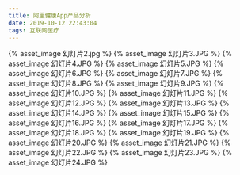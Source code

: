 ```yaml
---
title: 阿里健康App产品分析
date: 2019-10-12 22:43:04
tags: 互联网医疗
---
```

{% asset_image 幻灯片2.jpg %}
{% asset_image 幻灯片3.JPG %}
{% asset_image 幻灯片4.JPG %}
{% asset_image 幻灯片5.JPG %}
{% asset_image 幻灯片6.JPG %}
{% asset_image 幻灯片7.JPG %}
{% asset_image 幻灯片8.JPG %}
{% asset_image 幻灯片9.JPG %}
{% asset_image 幻灯片10.JPG %}
{% asset_image 幻灯片11.JPG %}
{% asset_image 幻灯片12.JPG %}
{% asset_image 幻灯片13.JPG %}
{% asset_image 幻灯片14.JPG %}
{% asset_image 幻灯片15.JPG %}
{% asset_image 幻灯片16.JPG %}
{% asset_image 幻灯片17.JPG %}
{% asset_image 幻灯片18.JPG %}
{% asset_image 幻灯片19.JPG %}
{% asset_image 幻灯片20.JPG %}
{% asset_image 幻灯片21.JPG %}
{% asset_image 幻灯片22.JPG %}
{% asset_image 幻灯片23.JPG %}
{% asset_image 幻灯片24.JPG %}
